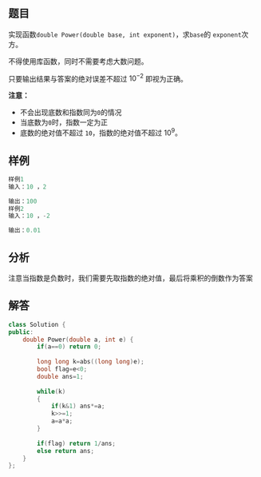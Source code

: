 ## 题目
实现函数`double Power(double base, int exponent)`，求`base`的 `exponent`次方。

不得使用库函数，同时不需要考虑大数问题。

只要输出结果与答案的绝对误差不超过 $10^{−2}$ 即视为正确。

**注意：**
- 不会出现底数和指数同为`0`的情况
- 当底数为`0`时，指数一定为正
- 底数的绝对值不超过 `10`，指数的绝对值不超过 $10^9$。

## 样例
```c++
样例1
输入：10 ，2

输出：100
样例2
输入：10 ，-2  

输出：0.01
```

## 分析
注意当指数是负数时，我们需要先取指数的绝对值，最后将乘积的倒数作为答案

## 解答
```c++
class Solution {
public:
    double Power(double a, int e) {
        if(a==0) return 0;
        
        long long k=abs((long long)e);
        bool flag=e<0;
        double ans=1;
        
        while(k)
        {
            if(k&1) ans*=a;
            k>>=1;
            a=a*a;
        }
        
        if(flag) return 1/ans;
        else return ans;
    }
};
```